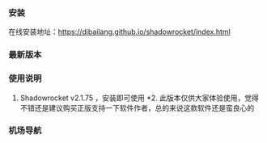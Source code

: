 ### 安装
在线安装地址：https://dibailang.github.io/shadowrocket/index.html
### 最新版本
### 使用说明
1. Shadowrocket v2.1.75 ，安装即可使用
*2. 此版本仅供大家体验使用，觉得不错还是建议购买正版支持一下软件作者，总的来说这款软件还是蛮良心的
### 机场导航
